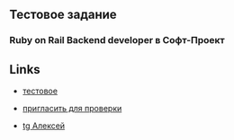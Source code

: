 ## Тестовое задание
### Ruby on Rail Backend developer в Софт-Проект

## Links

- [тестовое](https://observant-algebra-ca4.notion.site/7337a24eb3c84efc8241cabc1b7df112)

- [пригласить для проверки](https://github.com/AlexeyMatskevich)

- [tg Алексей](https://t.me/Amourlive)
